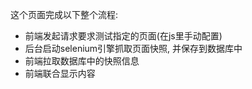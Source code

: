这个页面完成以下整个流程:
- 前端发起请求要求测试指定的页面(在js里手动配置)
- 后台启动selenium引擎抓取页面快照, 并保存到数据库中
- 前端拉取数据库中的快照信息
- 前端联合显示内容